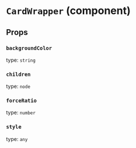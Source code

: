 `CardWrapper` (component)
=========================



Props
-----

### `backgroundColor`

type: `string`


### `children`

type: `node`


### `forceRatio`

type: `number`


### `style`

type: `any`

